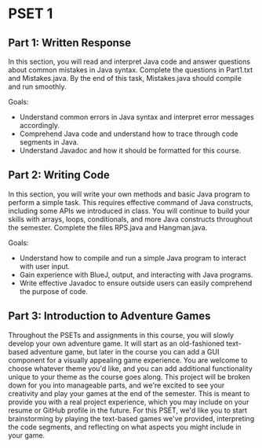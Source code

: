 # PSET 1

## Part 1: Written Response
In this section, you will read and interpret Java code and answer questions 
about common mistakes in Java syntax. Complete the questions in Part1.txt and 
Mistakes.java. By the end of this task, Mistakes.java should compile and run 
smoothly.

Goals:
 * Understand common errors in Java syntax and interpret error messages 
 accordingly.
 * Comprehend Java code and understand how to trace through code segments 
 in Java.
 * Understand Javadoc and how it should be formatted for this course.

## Part 2: Writing Code
In this section, you will write your own methods and basic Java program to 
perform a simple task. This requires effective command of Java constructs, 
including some APIs we introduced in class. You will continue to build your 
skills with arrays, loops, conditionals, and more Java constructs throughout 
the semester. Complete the files RPS.java and Hangman.java.

Goals:
 * Understand how to compile and run a simple Java program to interact with 
 user input.
 * Gain experience with BlueJ, output, and interacting with Java programs.
 * Write effective Javadoc to ensure outside users can easily comprehend 
 the purpose of code.
 
## Part 3: Introduction to Adventure Games
Throughout the PSETs and assignments in this course, you will slowly develop 
your own adventure game. It will start as an old-fashioned text-based adventure 
game, but later in the course you can add a GUI component for a visually 
appealing game experience. You are welcome to choose whatever theme you'd like, 
and you can add additional functionality unique to your theme as the course 
goes along. This project will be broken down for you into manageable parts, 
and we're excited to see your creativity and play your games at the end of 
the semester. This is meant to provide you with a real project experience, 
which you may include on your resume or GitHub profile in the future. For 
this PSET, we'd like you to start brainstorming by playing the text-based 
games we've provided, interpreting the code segments, and reflecting on 
what aspects you might include in your game.
